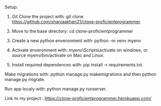 Setup:

1. Git Clone the project with: git clone https://github.com/shaniaakhan21/clone-proficientprogrammer.

2. Move to the base directory: cd clone-proficientprogrammer

3. Create a new python enveronment with: python -m venv myenv

4. Activate enveronment with: myenv\Scripts\activate on windows, or source myenv/bin/activate on Mac and Linux.

5. Install required dependences with: pip install -r requirements.txt.

Make migrations with: python manage.py makemigrations and then python manage.py migrate.

Run app localy with: python manage.py runserver.

Link to my project : https://clone-proficientprogrammer.herokuapp.com/
